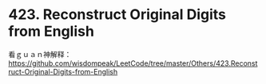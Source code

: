 # 423. Reconstruct Original Digits from English

看ｇｕａｎ神解释：<https://github.com/wisdompeak/LeetCode/tree/master/Others/423.Reconstruct-Original-Digits-from-English>
